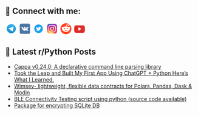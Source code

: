 ## 🔎 Connect with me:
[<img src="https://github.com/bullbesh/bullbesh/blob/main/images/Telegram.png" width="32" height="32" />](https://t.me/bullbesh)
[<img src="https://github.com/bullbesh/bullbesh/blob/main/images/VK.png" width="32" height="32" />](https://vk.com/bullbesh)
[<img src="https://github.com/bullbesh/bullbesh/blob/main/images/Twitter.png" width="32" height="32" />](https://twitter.com/bullbesh1)
[<img src="https://github.com/bullbesh/bullbesh/blob/main/images/Instagram.png" width="32" height="32" />](https://www.instagram.com/bullbesh)
[<img src="https://github.com/bullbesh/bullbesh/blob/main/images/Reddit.png" width="32" height="32" />](https://www.reddit.com/user/bullbesh)
[<img src="https://github.com/bullbesh/bullbesh/blob/main/images/YouTube.png" width="32" height="32" />](https://www.youtube.com/channel/UCtfjRs6uzgq5mfm8S06WTcg)

## 📕 Latest r/Python Posts
<!-- BLOG-POST-LIST:START -->
- [Cappa v0.24.0: A declarative command line parsing library](https://www.reddit.com/r/Python/comments/1gflw8o/cappa_v0240_a_declarative_command_line_parsing/)
- [Took the Leap and Built My First App Using ChatGPT + Python Here’s What I Learned.](https://www.reddit.com/r/Python/comments/1gfjx7d/took_the_leap_and_built_my_first_app_using/)
- [Wimsey- lightweight, flexible data contracts for Polars, Pandas, Dask &amp; Modin](https://www.reddit.com/r/Python/comments/1gfju1e/wimsey_lightweight_flexible_data_contracts_for/)
- [BLE Connectivity Testing script using python &lpar;source code available&rpar;](https://www.reddit.com/r/Python/comments/1gfjila/ble_connectivity_testing_script_using_python/)
- [Package for encrypting SQLite DB](https://www.reddit.com/r/Python/comments/1gfj3cg/package_for_encrypting_sqlite_db/)
<!-- BLOG-POST-LIST:END -->
